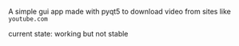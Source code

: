 A simple gui app made with pyqt5 to download video from sites like `youtube.com`

current state:
  working but not stable

